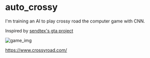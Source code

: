 # auto_crossy

I'm training an AI to play crossy road the computer game with CNN. 

Inspired by [sendtex's gta project](https://github.com/Sentdex/pygta5)

![game_img](https://images.squarespace-cdn.com/content/v1/5cedd5e7c6e7df0001bbb67c/1564551904738-KZM0F360MGS6LSD6ZXTB/ke17ZwdGBToddI8pDm48kGwqNa-TSATgABi909OK27Z7gQa3H78H3Y0txjaiv_0fDoOvxcdMmMKkDsyUqMSsMWxHk725yiiHCCLfrh8O1z5QPOohDIaIeljMHgDF5CVlOqpeNLcJ80NK65_fV7S1UQSxQa_pE67Ig1CszvlZo11NCLvqIlshiNC_JCcjnOmqOV4zqrbdg_2AqIEjj1Z3Fg/Screenshot_Banner_01.jpg?format=1500w)

https://www.crossyroad.com/
